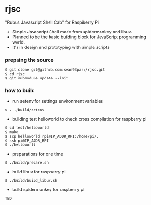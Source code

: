 rjsc
======
"Rubus Javascript Shell Cab" for Raspiberry Pi

- Simple Javascript Shell made from spidermonkey and libuv.
- Planned to be the basic building block for JavaScript programming world.
- It's in design and prototyping with simple scripts

### prepaing the source
```
$ git clone git@github.com:sean93park/rjsc.git
$ cd rjsc
$ git submodule update --init
```

### how to build

* run setenv for settings environment variables
```
$ . ./build/setenv
```

* building test helloworld to check cross compilation for raspberry pi
```
$ cd test/helloworld
$ make
$ scp helloworld rpi@IP_ADDR_RPI:/home/pi/.
$ ssh pi@IP_ADDR_RPI
$ ./helloworld
```

* preparations for one time
```
$ ./build/prepare.sh
```

* build libuv for raspberry pi
```
$ ./build/build_libuv.sh
```

* build spidermonkey for raspberry pi
```
TBD
```





